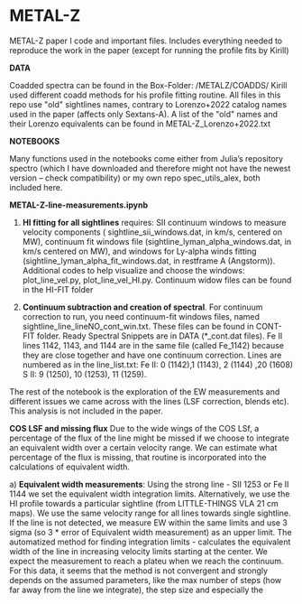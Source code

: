 # METAL-Z
METAL-Z paper I code and important files. Includes everything needed to reproduce the work in the paper (except for running the profile fits by Kirill)

**DATA**

Coadded spectra can be found in the Box-Folder: /METALZ/COADDS/
Kirill used different coadd methods for his profile fitting routine.
All files in this repo use "old" sightlines names, contrary to Lorenzo+2022 catalog names used in the paper (affects only Sextans-A). A list of the  "old" names and their Lorenzo equivalents can be found in METAL-Z_Lorenzo+2022.txt

**NOTEBOOKS**

Many functions used in the notebooks come either from Julia’s repository spectro (which I have downloaded and therefore might not have the newest version – check compatibility) or my own repo spec_utils_alex, both included here. 

**METAL-Z-line-measurements.ipynb**
1.	**HI fitting for all sightlines** requires: SII continuum windows to measure velocity components ( sightline_sii_windows.dat, in km/s, centered on MW), continuum fit windows file (sightline_lyman_alpha_windows.dat, in km/s  centered on MW), and windows for Ly-alpha winds fitting (sightline_lyman_alpha_fit_windows.dat, in restframe A (Angstorm)). Additional codes to help visualize and choose the windows: plot_line_vel.py, plot_line_vel_HI.py. Continuum widow files can be found in the HI-FIT folder

2.	**Continuum subtraction and creation of spectral**. For continuum correction to run, you need continuum-fit windows files, named sightline_line_lineNO_cont_win.txt. These files can be found in CONT-FIT folder. Ready Spectral Snippets are in DATA (*_cont.dat files). Fe II lines 1142, 1143, and 1144 are in the same file (called Fe_1142) because they are close together and have one continuum correction.
Lines are numbered as in the line_list.txt: Fe II: 0 (1142),1 (1143), 2 (1144) ,20 (1608) S II: 9 (1250), 10 (1253), 11 (1259).

The rest of the notebook is the exploration of the EW measurements and different issues we came across with the lines (LSF correction, blends etc). This analysis is not included in the paper.

**COS LSF and missing flux**
Due to the wide wings of the COS LSf, a percentage of the flux of the line might be missed if we choose to integrate an equivalent width over a certain velocity range. We can estimate what percentage of the flux is missing, that routine is incorporated into the calculations of equivalent width. 

a) **Equivalent width measurements**: Using the strong line - SII 1253 or Fe II 1144 we set the equivalent width integration limits. Alternatively, we use the HI profile towards a particular sightline (from LITTLE-THINGS VLA 21 cm maps). We use the same velocity range for all lines towards single sightline. If the line is not detected, we measure EW within the same limits and  use 3 sigma (so 3 * error of Equivalent width measurement) as an upper limit. The automatized method for finding integration limits - calculates the equivalent width of the line in increasing velocity limits starting at the center. We expect the measurement to reach a plateu when we reach the continuum. For this data, it seems that the method is not convergent and strongly depends on the assumed parameters, like the max number of steps (how far away from the line we integrate), the step size and especially the 

